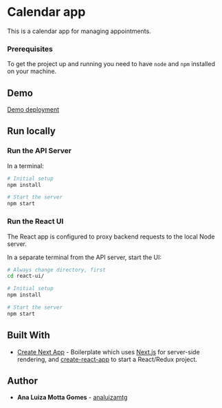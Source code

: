 # Calendar app

This is a calendar app for managing appointments.

### Prerequisites

To get the project up and running you need to have `node` and `npm` installed on your machine.

## Demo
[Demo deployment](https://intelligent-moliere-40740.herokuapp.com/)

## Run locally

### Run the API Server

In a terminal:

```bash
# Initial setup
npm install

# Start the server
npm start
```

### Run the React UI

The React app is configured to proxy backend requests to the local Node server.

In a separate terminal from the API server, start the UI:

```bash
# Always change directory, first
cd react-ui/

# Initial setup
npm install

# Start the server
npm start
```

## Built With

* [Create Next App](https://open.segment.com/create-next-app) - Boilerplate which uses [Next.js](https://github.com/zeit/next.js/) for server-side rendering, and [create-react-app](https://github.com/facebookincubator/create-react-app) to start a React/Redux project.


## Author

* **Ana Luiza Motta Gomes** - [analuizamtg](https://github.com/analuizamtg)
